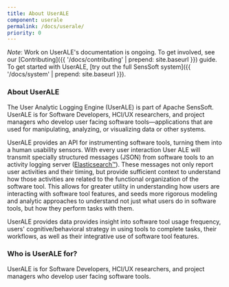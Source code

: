 ```yaml
---
title: About UserALE
component: userale
permalink: /docs/userale/
priority: 0
---
```


*Note*: Work on UserALE's documentation is ongoing.  To get involved, see our [Contributing]({{ '/docs/contributing' | prepend: site.baseurl }}) guide.  To get started with UserALE, [try out the full SensSoft system]({{ '/docs/system' | prepend: site.baseurl }}).  

### About UserALE

The User Analytic Logging Engine (UserALE) is part of Apache SensSoft. UserALE is for Software Developers, HCI/UX researchers, and project managers who develop user facing software tools—applications that are used for manipulating, analyzing, or visualizing data or other systems.

UserALE provides an API for instrumenting software tools, turning them into a human usability sensors. With every user interaction User ALE will transmit specially structured messages (JSON) from software tools to an activity logging server ([Elasticsearch™](http://elastic.co)). These messages not only report user activities and their timing, but provide sufficient context to understand how those activities are related to the functional organization of the software tool. This allows for greater utility in understanding how users are interacting with software tool features, and seeds more rigorous modeling and analytic approaches to understand not just what users do in software tools, but how they perform tasks with them.

UserALE provides data provides insight into software tool usage frequency, users' cognitive/behavioral strategy in using tools to complete tasks, their workflows, as well as their integrative use of software tool features.


### Who is UserALE for?

UserALE is for Software Developers, HCI/UX researchers, and project managers who develop user facing software tools.

